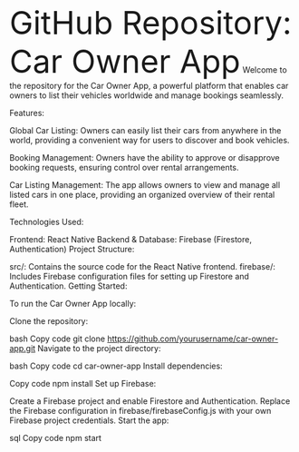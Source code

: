 <span style="font-size:4em;">GitHub Repository: Car Owner App</span>
Welcome to the repository for the Car Owner App, a powerful platform that enables car owners to list their vehicles worldwide and manage bookings seamlessly.

Features:

Global Car Listing: Owners can easily list their cars from anywhere in the world, providing a convenient way for users to discover and book vehicles.

Booking Management: Owners have the ability to approve or disapprove booking requests, ensuring control over rental arrangements.

Car Listing Management: The app allows owners to view and manage all listed cars in one place, providing an organized overview of their rental fleet.

Technologies Used:

Frontend: React Native
Backend & Database: Firebase (Firestore, Authentication)
Project Structure:

src/: Contains the source code for the React Native frontend.
firebase/: Includes Firebase configuration files for setting up Firestore and Authentication.
Getting Started:

To run the Car Owner App locally:

Clone the repository:

bash
Copy code
git clone https://github.com/yourusername/car-owner-app.git
Navigate to the project directory:

bash
Copy code
cd car-owner-app
Install dependencies:

Copy code
npm install
Set up Firebase:

Create a Firebase project and enable Firestore and Authentication.
Replace the Firebase configuration in firebase/firebaseConfig.js with your own Firebase project credentials.
Start the app:

sql
Copy code
npm start
